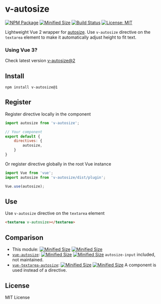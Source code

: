 # v-autosize

[![NPM Package](https://img.shields.io/npm/v/v-autosize.svg?style=flat-square)](https://www.npmjs.org/package/v-autosize)
[![Minified Size](https://img.shields.io/bundlephobia/min/v-autosize.svg?style=flat-square)](https://bundlephobia.com/result?p=v-autosize)
[![Build Status](https://img.shields.io/travis/com/shrpne/v-autosize/master.svg?style=flat-square)](https://travis-ci.com/shrpne/v-autosize)
[![License: MIT](https://img.shields.io/badge/License-MIT-yellow.svg?style=flat-square)](https://github.com/shrpne/v-autosize/blob/master/LICENSE)

Lightweight Vue 2 wrapper for [autosize](https://github.com/jackmoore/autosize).
Use `v-autosize` directive on the `textarea` element to make it automatically adjust height to fit text.

### Using Vue 3?
Check latest version [v-autosize@2](https://github.com/shrpne/v-autosize/tree/master?tab=readme-ov-file)



## Install

```
npm install v-autosize@1
```


## Register

Register directive locally in the component
```js
import autosize from 'v-autosize';

// Your component
export default {
    directives: {
        autosize,
    }
}
```

Or register directive globally in the root Vue instance
```js
import Vue from 'vue';
import autosize from 'v-autosize/dist/plugin';

Vue.use(autosize);
```

## Use

Use `v-autosize` directive on the `textarea` element
```html
<textarea v-autosize></textarea>
```


## Comparison

- This module: [![Minified Size](https://img.shields.io/bundlephobia/min/v-autosize.svg?style=flat-square&label=minified)](https://bundlephobia.com/result?p=v-autosize) [![Minified Size](https://img.shields.io/bundlephobia/minzip/v-autosize.svg?style=flat-square&label=gzipped)](https://bundlephobia.com/result?p=v-autosize)
- [`vue-autosize`](https://github.com/mage3k/vue-autosize): [![Minified Size](https://img.shields.io/bundlephobia/min/vue-autosize.svg?style=flat-square&label=minified)](https://bundlephobia.com/result?p=vue-autosize) [![Minified Size](https://img.shields.io/bundlephobia/minzip/vue-autosize.svg?style=flat-square&label=gzipped)](https://bundlephobia.com/result?p=vue-autosize) `autosize-input` included, not maintained.
- [`vue-textarea-autosize`](https://github.com/devstark-com/vue-textarea-autosize): [![Minified Size](https://img.shields.io/bundlephobia/min/vue-textarea-autosize.svg?style=flat-square&label=minified)](https://bundlephobia.com/result?p=vue-textarea-autosize) [![Minified Size](https://img.shields.io/bundlephobia/minzip/vue-textarea-autosize.svg?style=flat-square&label=gzipped)](https://bundlephobia.com/result?p=vue-textarea-autosize) A component is used instead of a directive.


## License

MIT License
